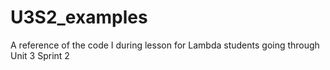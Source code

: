 # U3S2_examples
A reference of the code I during lesson for Lambda students going through Unit 3 Sprint 2
